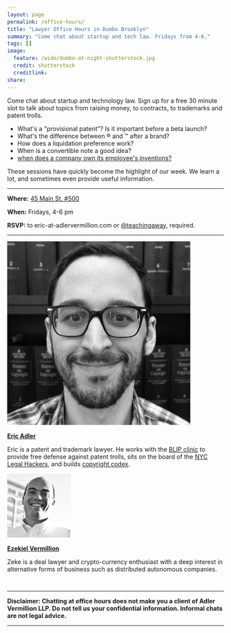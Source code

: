 ```yaml
---
layout: page
permalink: /office-hours/
title: "Lawyer Office Hours in Dumbo Brooklyn"
summary: "Come chat about startup and tech law. Fridays from 4-6."
tags: []
image:
  feature: /wide/dumbo-at-night-shutterstock.jpg
  credit: shutterstock
  creditlink: 
share: 
---
```



Come chat about startup and technology law. Sign up for a free 30 minute slot to talk about topics from raising money, to contracts, to trademarks and patent trolls. 

- What's a "provisional patent"? Is it important before a beta launch? 
- What's the difference between ® and ™ after a brand? 
- How does a liquidation preference work? 
- When is a convertible note a good idea? 
- <a href="/employee-inventions/">when does a company own its employee's inventions?</a>

These sessions have quickly become the highlight of our week. We learn a lot, and sometimes even provide useful information. 

- - - 

**Where:** [45 Main St. #500](http://adlervermillion.com/location/)

**When:** Fridays, 4-6 pm

**RSVP:** to eric-at-adlervermillion.com or <a href="https://twitter.com/TeachingAway">@teachingaway</a>, required.

- - - 

<div class="attorney"> 
    <div class='sixcols'>
        <a href="/../ericadler">
        <img src="/../images/EricAvatar.jpg" class="avatar-photo">
        <p><strong>Eric Adler</strong></p>
        </a>
        <p>Eric is a patent and trademark lawyer. He works with the <a href="http://www.blipclinic.org/">BLIP clinic</a> to provide free defense against patent trolls, sits on the board of the <a href='http://legalhackers.org/'>NYC Legal Hackers</a>, and builds <a href='http://www.copyrightcodex.com'>copyright codex</a>.</p> 
    </div>

<div class='sixcols' style="margin-bottom:3em;">
<a href="/../zekevermillion">
<img src="/../images/ZekeAvatar.jpg" class="avatar-photo">
<p><strong>Ezekiel Vermillion</strong></p>
</a>
<p>Zeke is a deal lawyer and crypto-currency enthusiast with a deep interest in alternative forms of business such as distributed autonomous companies.</p> 
</div>
</div>

- - - 

**Disclaimer: Chatting at office hours does not make you a client of Adler Vermillion LLP. Do not tell us your confidential information. Informal chats are not legal advice.**

- - - 